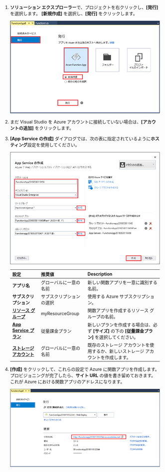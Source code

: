 1. **ソリューション エクスプローラー**で、プロジェクトを右クリックし、**[発行]** を選択します。 **[新規作成]** を選択し、**[発行]** をクリックします。 

    ![新しい関数アプリを発行する](./media/functions-vstools-publish/functions-vstools-publish-new-function-app.png)

2. まだ Visual Studio を Azure アカウントに接続していない場合は、**[アカウントの追加]** をクリックします。  

3. **[App Service の作成]** ダイアログでは、次の表に指定されているように**ホスティング**設定を使用してください。 

    ![Azure ローカル ランタイム](./media/functions-vstools-publish/functions-vstools-publish.png)

    | 設定      | 推奨値  | Description                                |
    | ------------ |  ------- | -------------------------------------------------- |
    | **アプリ名** | グローバルに一意の名前 | 新しい関数アプリを一意に識別する名前。 |
    | **サブスクリプション** | サブスクリプションの選択 | 使用する Azure サブスクリプション。 |
    | **[リソース グループ](../articles/azure-resource-manager/resource-group-overview.md)** | myResourceGroup |  関数アプリを作成するリソース グループの名前。 |
    | **[App Service プラン](../articles/azure-functions/functions-scale.md)** | 従量課金プラン | 新しいプランを作成する場合は、必ず **[サイズ]** の下の **[従量課金プラン]** を選択してください。  |
    | **[ストレージ アカウント](../articles/storage/common/storage-create-storage-account.md#create-a-storage-account)** | グローバルに一意の名前 | 既存のストレージ アカウントを使用するか、新しいストレージ アカウントを作成します。   |

4. **[作成]** をクリックして、これらの設定で Azure に関数アプリを作成します。 プロビジョニングが完了したら、**サイト URL** の値を書き留めておきます。これが Azure における関数アプリのアドレスになります。 

    ![Azure ローカル ランタイム](./media/functions-vstools-publish/functions-vstools-publish-profile.png)
